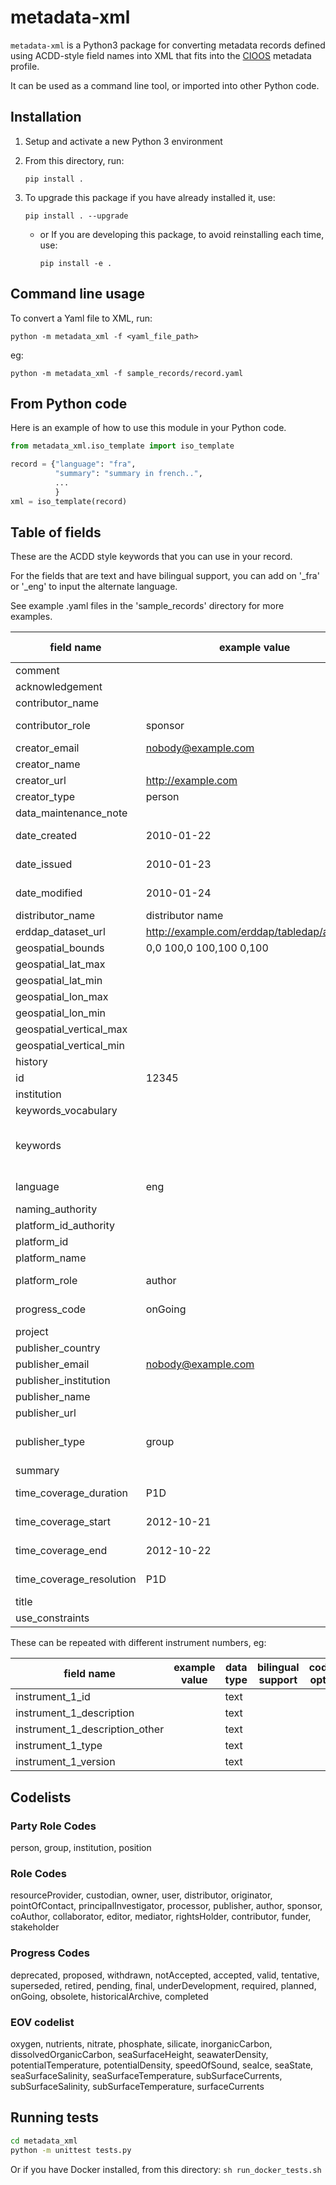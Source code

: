 # metadata-xml

`metadata-xml` is a Python3 package for converting metadata records defined using
ACDD-style field names into XML that fits into the [CIOOS](https://www.cioos.ca)
metadata profile.

It can be used as a command line tool, or imported into other Python code.

## Installation

1. Setup and activate a new Python 3 environment
2. From this directory, run:

   `pip install .`

3. To upgrade this package if you have already installed it, use:

   `pip install . --upgrade`

   - or If you are developing this package, to avoid reinstalling each time,
     use:

     `pip install -e .`

## Command line usage

To convert a Yaml file to XML, run:

`python -m metadata_xml -f <yaml_file_path>`

eg:

`python -m metadata_xml -f sample_records/record.yaml`

## From Python code

Here is an example of how to use this module in your Python code.

```python
from metadata_xml.iso_template import iso_template

record = {"language": "fra",
          "summary": "summary in french..",
          ...
          }
xml = iso_template(record)
```

## Table of fields

These are the ACDD style keywords that you can use in your record.

For the fields that are text and have bilingual support, you can add on '\_fra' or '\_eng' to input the alternate language.

See example .yaml files in the 'sample_records' directory for more examples.

| field name               | example value                                 | data type          | bilingual support | codelist options                              | Convention |
| ------------------------ | --------------------------------------------- | ------------------ | ----------------- | --------------------------------------------- | ---------- |
| comment                  |                                               | text               | ✓                 |                                               | ACDD       |
| acknowledgement          |                                               | text               | ✓                 |                                               | ACDD       |
| contributor_name         |                                               | text               |                   |                                               | ACDD       |
| contributor_role         | sponsor                                       | text               |                   | [Role Codes](#role-codes)                     | ACDD       |
| creator_email            | nobody@example.com                            | email              |                   |                                               | ACDD       |
| creator_name             |                                               | text               |                   |                                               | ACDD       |
| creator_url              | <http://example.com>                          | text               |                   |                                               | ACDD       |
| creator_type             | person                                        | text               |                   | Codelist                                      | ACDD       |
| data_maintenance_note    |                                               | text               | ✓                 |                                               | CIOOS      |
| date_created             | 2010-01-22                                    | ISO 8601 Date/Time |                   |                                               | ACDD       |
| date_issued              | 2010-01-23                                    | ISO 8601 Date/Time |                   |                                               | ACDD       |
| date_modified            | 2010-01-24                                    | ISO 8601 Date/Time |                   |                                               | ACDD       |
| distributor_name         | distributor name                              | text               |                   |                                               | ACDD       |
| erddap_dataset_url       | <http://example.com/erddap/tabledap/abc.html> | URL                |                   |                                               | CIOOS      |
| geospatial_bounds        | 0,0 100,0 100,100 0,100                       |                    |                   |                                               | ACDD       |
| geospatial_lat_max       |                                               | Numeric            |                   |                                               | ACDD       |
| geospatial_lat_min       |                                               | Numeric            |                   |                                               | ACDD       |
| geospatial_lon_max       |                                               | Numeric            |                   |                                               | ACDD       |
| geospatial_lon_min       |                                               | Numeric            |                   |                                               | ACDD       |
| geospatial_vertical_max  |                                               | Numeric            |                   |                                               | ACDD       |
| geospatial_vertical_min  |                                               | Numeric            |                   |                                               | ACDD       |
| history                  |                                               | text               | ✓                 |                                               | ACDD       |
| id                       | 12345                                         | text               |                   |                                               | ACDD       |
| institution              |                                               | text               |                   |                                               | ACDD       |
| keywords_vocabulary      |                                               | text               | ✓                 |                                               | ACDD       |
| keywords                 |                                               | text               | ✓                 | At least one of [EOV codelist](#eov-codelist) | ACDD       |
| language                 | eng                                           | text               |                   | fra or eng                                    | CIOOS      |
| naming_authority         |                                               | text               | ✓                 |                                               | ACDD       |
| platform_id_authority    |                                               | text               | ✓                 |                                               | CIOOS      |
| platform_id              |                                               | text               |                   |                                               | IOOS       |
| platform_name            |                                               | text               |                   |                                               | IOOS       |
| platform_role            | author                                        | text               |                   | [Role Codes](#role-codes)                     | CIOOS      |
| progress_code            | onGoing                                       | text               |                   | [Progress Codes](#progress-codes)             | CIOOS      |
| project                  |                                               | text               | ✓                 |                                               | ACDD       |
| publisher_country        |                                               | text               | ✓                 |                                               | IOOS       |
| publisher_email          | nobody@example.com                            | email              |                   |                                               | ACDD       |
| publisher_institution    |                                               | text               |                   |                                               | ACDD       |
| publisher_name           |                                               | text               |                   |                                               | ACDD       |
| publisher_url            |                                               | URL                |                   |                                               | ACDD       |
| publisher_type           | group                                         | text               |                   | [Party Role Codes](#party-role-codes)         | ACDD       |
| summary                  |                                               | text               |                   |                                               | ACDD       |
| time_coverage_duration   | P1D                                           | ISO 8601 Duration  |                   |                                               | ACDD       |
| time_coverage_start      | 2012-10-21                                    | ISO 8601 Date/Time |                   |                                               | ACDD       |
| time_coverage_end        | 2012-10-22                                    | ISO 8601 Date/Time |                   |                                               | ACDD       |
| time_coverage_resolution | P1D                                           | ISO 8601 Duration  |                   |                                               | ACDD       |
| title                    |                                               | text               |                   |                                               | ACDD       |
| use_constraints          |                                               | text               | ✓                 |                                               | CIOOS      |

These can be repeated with different instrument numbers, eg:

| field name                     | example value | data type | bilingual support | codelist options | Notes |
| ------------------------------ | ------------- | --------- | ----------------- | ---------------- | ----- |
| instrument_1_id                |               | text      |                   |                  | CIOOS |
| instrument_1_description       |               | text      |                   |                  | CIOOS |
| instrument_1_description_other |               | text      |                   |                  | CIOOS |
| instrument_1_type              |               | text      |                   |                  | CIOOS |
| instrument_1_version           |               | text      |                   |                  | CIOOS |

## Codelists

### Party Role Codes

person, group, institution, position

### Role Codes

resourceProvider, custodian, owner, user, distributor, originator, pointOfContact, principalInvestigator, processor, publisher, author, sponsor, coAuthor, collaborator, editor, mediator, rightsHolder, contributor, funder, stakeholder

### Progress Codes

deprecated, proposed, withdrawn, notAccepted, accepted, valid, tentative, superseded, retired, pending, final, underDevelopment, required, planned, onGoing, obsolete, historicalArchive, completed

### EOV codelist

oxygen, nutrients, nitrate, phosphate, silicate, inorganicCarbon, dissolvedOrganicCarbon, seaSurfaceHeight, seawaterDensity, potentialTemperature, potentialDensity, speedOfSound, seaIce, seaState, seaSurfaceSalinity, seaSurfaceTemperature, subSurfaceCurrents, subSurfaceSalinity, subSurfaceTemperature, surfaceCurrents

## Running tests

```bash
cd metadata_xml
python -m unittest tests.py

```

Or if you have Docker installed, from this directory:
`sh run_docker_tests.sh`
